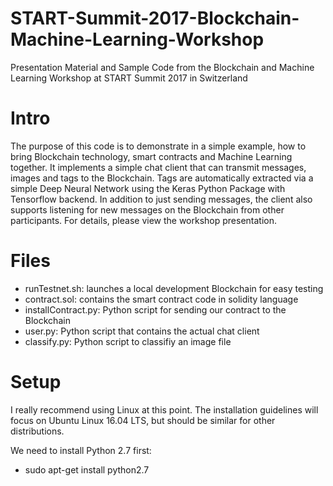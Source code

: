 # START-Summit-2017-Blockchain-Machine-Learning-Workshop
Presentation Material and Sample Code from the Blockchain and Machine Learning Workshop at START Summit 2017 in Switzerland

# Intro
The purpose of this code is to demonstrate in a simple example, how to bring Blockchain technology, smart contracts and Machine Learning together.
It implements a simple chat client that can transmit messages, images and tags to the Blockchain. Tags are automatically extracted via a simple Deep Neural Network using the Keras Python Package with Tensorflow backend.
In addition to just sending messages, the client also supports listening for new messages on the Blockchain from other participants.
For details, please view the workshop presentation.

# Files
- runTestnet.sh: launches a local development Blockchain for easy testing
- contract.sol: contains the smart contract code in solidity language
- installContract.py: Python script for sending our contract to the Blockchain
- user.py: Python script that contains the actual chat client
- classify.py: Python script to classifiy an image file

# Setup
I really recommend using Linux at this point. The installation guidelines will focus on Ubuntu Linux 16.04 LTS, but should be similar for other distributions.

We need to install Python 2.7 first:
- sudo apt-get install python2.7




